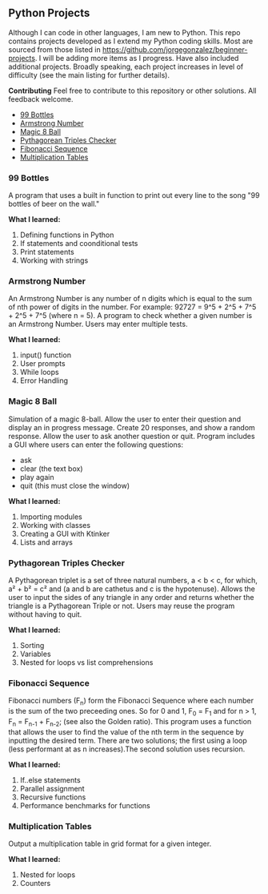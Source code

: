 ## Python Projects

Although I can code in other languages, I am new to Python. This repo contains projects developed as I extend my Python coding skills.
Most are sourced from those listed in https://github.com/jorgegonzalez/beginner-projects. I will be adding more items as I progress. 
Have also included additional projects. Broadly speaking, each project increases in level of difficulty (see the main listing for further details).

**Contributing**
Feel free to contribute to this repository or other solutions. All feedback welcome. 

* [99 Bottles](#99-Bottles)
* [Armstrong Number](#Armstrong-Number)
* [Magic 8 Ball](#Magic-8-ball)
* [Pythagorean Triples Checker](#Pythagorean-Triples-Checker)
* [Fibonacci Sequence](#Fibonacci-Sequence)
* [Multiplication Tables](#Multiplication-Tables)

### 99 Bottles
A program that uses a built in function to print out every line to the song "99 bottles of beer on the wall." 

**What I learned:**
1. Defining functions in Python
2. If statements and coonditional tests
3. Print statements 
4. Working with strings

### Armstrong Number
An Armstrong Number is any number of n digits which is equal to the sum of nth power of digits in the number. 
For example: 92727 = 9^5 + 2^5 + 7^5 + 2^5 + 7^5 (where n = 5).
A program to check whether a given number is an Armstrong Number. Users may enter multiple tests.

**What I learned:**
1. input() function
2. User prompts
3. While loops
4. Error Handling

### Magic 8 Ball
Simulation of a magic 8-ball. Allow the user to enter their question and display an in progress message.
Create 20 responses, and show a random response. Allow the user to ask another question or quit.
Program includes a GUI where users can enter the following questions:
* ask
* clear (the text box)
* play again
* quit (this must close the window)

**What I learned:**
1. Importing modules
2. Working with classes
3. Creating a GUI with Ktinker
4. Lists and arrays

### Pythagorean Triples Checker
A Pythagorean triplet is a set of three natural numbers, a < b < c, for which, a² + b² = c² and (a and b are cathetus and c is the hypotenuse).
Allows the user to input the sides of any triangle in any order and returns whether the triangle is a Pythagorean Triple or not.
Users may reuse the program without having to quit.

**What I learned:**
1. Sorting
2. Variables
3. Nested for loops vs list comprehensions

### Fibonacci Sequence
Fibonacci numbers (F<sub>n</sub>) form the Fibonacci Sequence where each number is the sum of the two preceeding ones. 
So for 0 and 1, F<sub>0</sub> = F<sub>1</sub> and for n > 1, F<sub>n</sub> = F<sub>n-1</sub> + F<sub>n-2</sub>; (see also the Golden ratio).
This program uses a function that allows the user to find the value of the nth term in the sequence by inputting the desired term. 
There are two solutions; the first using a loop (less performant at as n increases).The second solution uses recursion.

**What I learned:**
1. If..else statements
2. Parallel assignment
3. Recursive functions
4. Performance benchmarks for functions

### Multiplication Tables
Output a multiplication table in grid format for a given integer. 

**What I learned:**
1. Nested for loops
2. Counters







